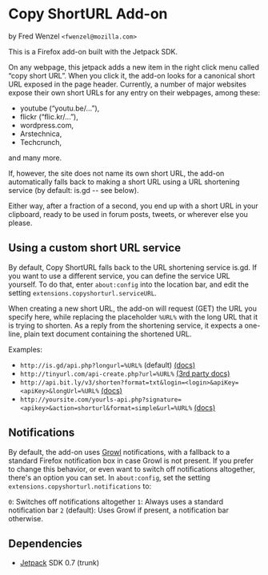 Copy ShortURL Add-on
====================
by Fred Wenzel ``<fwenzel@mozilla.com>``

This is a Firefox add-on built with the Jetpack SDK.

On any webpage, this jetpack adds a new item in the right click menu called
“copy short URL”. When you click it, the add-on looks for a canonical short
URL exposed in the page header. Currently, a number of major websites
expose their own short URLs for any entry on their webpages, among these:

* youtube (“youtu.be/…”),
* flickr (“flic.kr/…”),
* wordpress.com,
* Arstechnica,
* Techcrunch,

and many more.

If, however, the site does not name its own short URL, the add-on
automatically falls back to making a short URL using a URL shortening service
(by default: is.gd -- see below).

Either way, after a fraction of a second, you end up with a short URL in your
clipboard, ready to be used in forum posts, tweets, or wherever else you
please.

Using a custom short URL service
--------------------------------
By default, Copy ShortURL falls back to the URL shortening service is.gd. If
you want to use a different service, you can define the service URL yourself.
To do that, enter ``about:config`` into the location bar, and edit the setting
``extensions.copyshorturl.serviceURL``.

When creating a new short URL, the add-on will request (GET) the URL you
specify here, while replacing the placeholder ``%URL%`` with the long URL that
it is trying to shorten. As a reply from the shortening service, it expects
a one-line, plain text document containing the shortened URL.

Examples:

* ``http://is.gd/api.php?longurl=%URL%`` (default) [(docs)][isgd]
* ``http://tinyurl.com/api-create.php?url=%URL%`` [(3rd party docs)][tiny]
* ``http://api.bit.ly/v3/shorten?format=txt&login=<login>&apiKey=<apiKey>&longUrl=%URL%`` [(docs)][bitly]
* ``http://yoursite.com/yourls-api.php?signature=<apikey>&action=shorturl&format=simple&url=%URL%`` [(docs)][yourls]

[bitly]: http://code.google.com/p/bitly-api/wiki/ApiDocumentation#/v3/shorten
[isgd]: http://is.gd/api_info.php
[tiny]: http://www.scripting.com/stories/2007/06/27/tinyurlHasAnApi.html
[yourls]: http://yourls.org/#API

Notifications
-------------
By default, the add-on uses [Growl][growl] notifications, with a fallback to a
standard Firefox notification box in case Growl is not present. If you prefer
to change this behavior, or even want to switch off notifications altogether,
there's an option you can set. In ``about:config``, set the setting
``extensions.copyshorturl.notifications`` to:

``0``: Switches off notifications altogether
``1``: Always uses a standard notification bar
``2`` (default): Uses Growl if present, a notification bar otherwise.

[growl]: http://growl.info/

Dependencies
------------
* [Jetpack][jetpack] SDK 0.7 (trunk)

[jetpack]: https://jetpack.mozillalabs.com/
